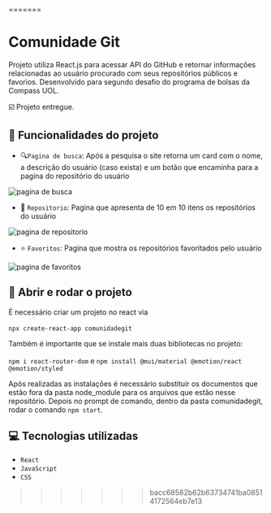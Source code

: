 =======
# Comunidade Git

Projeto utiliza React.js para acessar API do GitHub e retornar informações relacionadas ao usuário procurado com seus repositórios públicos e favorios. Desenvolvido para segundo desafio do programa de bolsas da Compass UOL. 

:ballot_box_with_check: Projeto entregue.

## :wrench: Funcionalidades do projeto

- :mag:`Pagina de busca`: Após a pesquisa o site retorna um card com o nome, a descrição do usuário (caso exista) e um botão que encaminha para a pagina do repositório do usuário

![pagina de busca](https://user-images.githubusercontent.com/59771424/167196840-87ba3fb3-97e7-4f5c-bc28-2a2067bd3f19.png)
- :open_file_folder: `Repositorio`: Pagina que apresenta de 10 em 10 itens os repositórios do usuário

![pagina de repositorio](https://user-images.githubusercontent.com/59771424/167196674-cfa5260f-872b-4602-a60e-9409dd38fb08.png)
- :star: `Favoritos`: Pagina que mostra os repositórios favoritados pelo usuário

![pagina de favoritos](https://user-images.githubusercontent.com/59771424/167196981-d5945895-13fc-4464-b6bd-02d34b4ce3ea.png)

## :door: Abrir e rodar o projeto

É necessário criar um projeto no react via <br> <br>
`npx create-react-app comunidadegit`

Também é importante que se instale mais duas bibliotecas no projeto:
<br> <br>
`npm i react-router-dom` e `npm install @mui/material @emotion/react @emotion/styled`

Após realizadas as instalações é necessário substituir os documentos que estão fora da pasta node_module para os arquivos que estão nesse repositório. Depois no prompt de comando, dentro da pasta comunidadegit, rodar o comando `npm start`.

## :computer: Tecnologias utilizadas
- `React`
- `JavaScript`
- `CSS`
>>>>>>> bacc68582b62b63734741ba08514172564eb7e13
